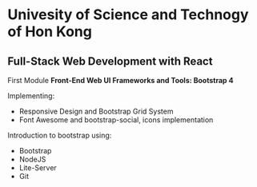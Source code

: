 
Univesity of Science and Technogy of Hon Kong
=============================================

Full-Stack Web Development with React
-------------------------------------

First Module **Front-End Web UI Frameworks and Tools: Bootstrap 4**

Implementing:
- Responsive Design and Bootstrap Grid System
- Font Awesome and bootstrap-social, icons implementation

Introduction to bootstrap using:
- Bootstrap
- NodeJS
- Lite-Server
- Git


